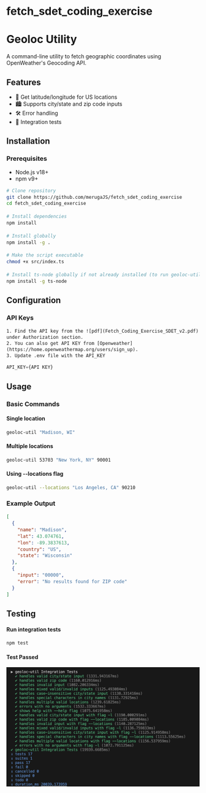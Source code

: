 # fetch_sdet_coding_exercise

# Geoloc Utility

A command-line utility to fetch geographic coordinates using OpenWeather's Geocoding API.


## Features

- 📍 Get latitude/longitude for US locations
- 🏙️ Supports city/state and zip code inputs
- 🛠️ Error handling
- 🧪 Integration tests

## Installation

### Prerequisites
- Node.js v18+
- npm v9+

```bash
# Clone repository
git clone https://github.com/merugaJS/fetch_sdet_coding_exercise
cd fetch_sdet_coding_exercise

# Install dependencies
npm install

# Install globally
npm install -g .

# Make the script executable
chmod +x src/index.ts

# Install ts-node globally if not already installed (to run geoloc-util without using any npx command):
npm install -g ts-node
```

## Configuration
### API Keys
    1. Find the API key from the ![pdf](Fetch_Coding_Exercise_SDET_v2.pdf) under Authorization section.
    2. You can also get API KEY from [Openweather](https://home.openweathermap.org/users/sign_up).
    3. Update .env file with the API_KEY
  ```javascript
  API_KEY={API KEY}
  ```


## Usage

### Basic Commands

#### Single location
```bash
geoloc-util "Madison, WI"
```

#### Multiple locations
```bash
geoloc-util 53703 "New York, NY" 90001
```

#### Using --locations flag
```bash
geoloc-util --locations "Los Angeles, CA" 90210
```

### Example Output
```json
[
  {
    "name": "Madison",
    "lat": 43.074761,
    "lon": -89.3837613,
    "country": "US",
    "state": "Wisconsin"
  },
  {
    "input": "00000",
    "error": "No results found for ZIP code"
  }
]
```
## Testing

#### Run integration tests
```bash
npm test
```
#### Test Passed

![Test Results](test_passed.png)
